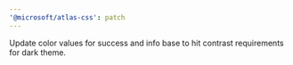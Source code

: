 ```yaml
---
'@microsoft/atlas-css': patch
---
```


Update color values for success and info base to hit contrast requirements for dark theme.
